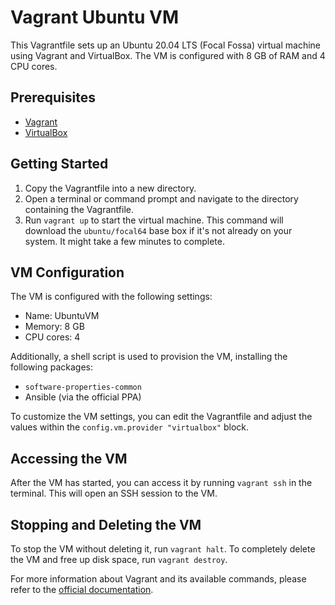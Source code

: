 # Vagrant Ubuntu VM

This Vagrantfile sets up an Ubuntu 20.04 LTS (Focal Fossa) virtual machine using Vagrant and VirtualBox.
The VM is configured with 8 GB of RAM and 4 CPU cores.

## Prerequisites

- [Vagrant](https://www.vagrantup.com/downloads)
- [VirtualBox](https://www.virtualbox.org/wiki/Downloads)

## Getting Started

1. Copy the Vagrantfile into a new directory.
2. Open a terminal or command prompt and navigate to the directory containing the Vagrantfile.
3. Run `vagrant up` to start the virtual machine. This command will download the `ubuntu/focal64` base box if it's not already on your system. It might take a few minutes to complete.

## VM Configuration

The VM is configured with the following settings:

- Name: UbuntuVM
- Memory: 8 GB
- CPU cores: 4

Additionally, a shell script is used to provision the VM, installing the following packages:

- `software-properties-common`
- Ansible (via the official PPA)

To customize the VM settings, you can edit the Vagrantfile and adjust the values within the `config.vm.provider "virtualbox"` block.

## Accessing the VM

After the VM has started, you can access it by running `vagrant ssh` in the terminal. This will open an SSH session to the VM.

## Stopping and Deleting the VM

To stop the VM without deleting it, run `vagrant halt`. To completely delete the VM and free up disk space, run `vagrant destroy`.

For more information about Vagrant and its available commands, please refer to the [official documentation](https://docs.vagrantup.com).
